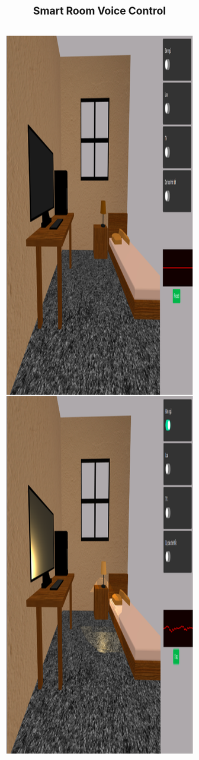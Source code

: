 <h1 align="center"> Smart Room Voice Control </h1> <br>
<p align="center">
   <img alt="BlindVision" title="BlindVíion" src="https://github.com/iamvon/smart_room_voice_control/blob/master/images/turn_off.png" height="967" width="1899">
   <img alt="BlindVision" title="BlindVíion" src="https://github.com/iamvon/smart_room_voice_control/blob/master/images/turn_on.png" height="963" width="1895">
</p>
<p align="center">
</p>
